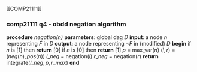 [[COMP21111]]
### comp21111 q4 - obdd negation algorithm

**procedure** *negation($n$)*
**parameters**: global dag $D$
**input**: a node $n$ representing $F$ in $D$
**output**: a node representing $\neg F$ in (modified) $D$
**begin**
	if $n$ is [1] then **return** [0]
	if $n$ is [0] then **return** [1]
	$p$ = max_var($n$)
	$(l,r)$ = $(neg(n),pos(n))$
	$l\_neg$ = negation($l$)
	$r\_neg$ = negation($r$)
	**return** integrate$(l\_neg,p,r\_max)$
**end**